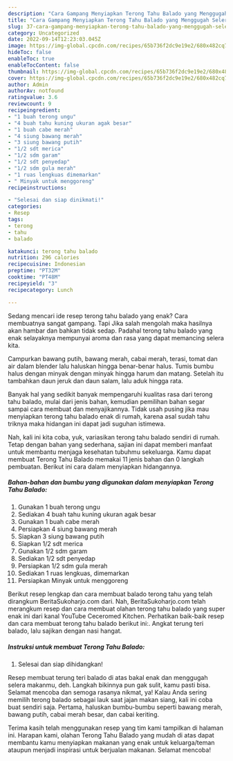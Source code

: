 ```yaml
---
description: "Cara Gampang Menyiapkan Terong Tahu Balado yang Menggugah Selera"
title: "Cara Gampang Menyiapkan Terong Tahu Balado yang Menggugah Selera"
slug: 37-cara-gampang-menyiapkan-terong-tahu-balado-yang-menggugah-selera
category: Uncategorized
date: 2022-09-14T12:23:03.045Z
image: https://img-global.cpcdn.com/recipes/65b736f2dc9e19e2/680x482cq70/terong-tahu-balado-foto-resep-utama.jpg
hideToc: false
enableToc: true
enableTocContent: false
thumbnail: https://img-global.cpcdn.com/recipes/65b736f2dc9e19e2/680x482cq70/terong-tahu-balado-foto-resep-utama.jpg
cover: https://img-global.cpcdn.com/recipes/65b736f2dc9e19e2/680x482cq70/terong-tahu-balado-foto-resep-utama.jpg
author: Admin
authorAv: notfound
ratingvalue: 3.6
reviewcount: 9
recipeingredient:
- "1 buah terong ungu"
- "4 buah tahu kuning ukuran agak besar"
- "1 buah cabe merah"
- "4 siung bawang merah"
- "3 siung bawang putih"
- "1/2 sdt merica"
- "1/2 sdm garam"
- "1/2 sdt penyedap"
- "1/2 sdm gula merah"
- "1 ruas lengkuas dimemarkan"
- " Minyak untuk menggoreng"
recipeinstructions:

- "Selesai dan siap dinikmati!"
categories:
- Resep
tags:
- terong
- tahu
- balado

katakunci: terong tahu balado 
nutrition: 296 calories
recipecuisine: Indonesian
preptime: "PT32M"
cooktime: "PT48M"
recipeyield: "3"
recipecategory: Lunch

---
```



Sedang mencari ide resep terong tahu balado yang enak? Cara membuatnya sangat gampang. Tapi Jika salah mengolah maka hasilnya akan hambar dan bahkan tidak sedap. Padahal terong tahu balado yang enak selayaknya mempunyai aroma dan rasa yang dapat memancing selera kita.


Campurkan bawang putih, bawang merah, cabai merah, terasi, tomat dan air dalam blender lalu haluskan hingga benar-benar halus. Tumis bumbu halus dengan minyak dengan minyak hingga harum dan matang. Setelah itu tambahkan daun jeruk dan daun salam, lalu aduk hingga rata.

Banyak hal yang sedikit banyak mempengaruhi kualitas rasa dari terong tahu balado, mulai dari jenis bahan, kemudian pemilihan bahan segar sampai cara membuat dan menyajikannya. Tidak usah pusing jika mau menyiapkan terong tahu balado enak di rumah, karena asal sudah tahu triknya maka hidangan ini dapat jadi suguhan istimewa.


Nah, kali ini kita coba, yuk, variasikan terong tahu balado sendiri di rumah. Tetap dengan bahan yang sederhana, sajian ini dapat memberi manfaat untuk membantu menjaga kesehatan tubuhmu sekeluarga. Kamu dapat membuat Terong Tahu Balado memakai 11 jenis bahan dan 0 langkah pembuatan. Berikut ini cara dalam menyiapkan hidangannya.

<!--inarticleads1-->

##### Bahan-bahan dan bumbu yang digunakan dalam menyiapkan Terong Tahu Balado:

1. Gunakan 1 buah terong ungu
1. Sediakan 4 buah tahu kuning ukuran agak besar
1. Gunakan 1 buah cabe merah
1. Persiapkan 4 siung bawang merah
1. Siapkan 3 siung bawang putih
1. Siapkan 1/2 sdt merica
1. Gunakan 1/2 sdm garam
1. Sediakan 1/2 sdt penyedap
1. Persiapkan 1/2 sdm gula merah
1. Sediakan 1 ruas lengkuas, dimemarkan
1. Persiapkan  Minyak untuk menggoreng


Berikut resep lengkap dan cara membuat balado terong tahu yang telah dirangkum BeritaSukoharjo.com dari. Nah, BeritaSukoharjo.com telah merangkum resep dan cara membuat olahan terong tahu balado yang super enak ini dari kanal YouTube Ceceromed Kitchen. Perhatikan baik-baik resep dan cara membuat terong tahu balado berikut ini:. Angkat terung teri balado, lalu sajikan dengan nasi hangat. 

<!--inarticleads2-->

##### Instruksi untuk membuat Terong Tahu Balado:


1. Selesai dan siap dihidangkan!

Resep membuat terung teri balado di atas bakal enak dan menggugah selera makanmu, deh. Langkah bikinnya pun gak sulit, kamu pasti bisa. Selamat mencoba dan semoga rasanya nikmat, ya! Kalau Anda sering memilih terong balado sebagai lauk saat jajan makan siang, kali ini coba buat sendiri saja. Pertama, haluskan bumbu-bumbu seperti bawang merah, bawang putih, cabai merah besar, dan cabai keriting. 

Terima kasih telah menggunakan resep yang tim kami tampilkan di halaman ini. Harapan kami, olahan Terong Tahu Balado yang mudah di atas dapat membantu kamu menyiapkan makanan yang enak untuk keluarga/teman ataupun menjadi inspirasi untuk berjualan makanan. Selamat mencoba!

